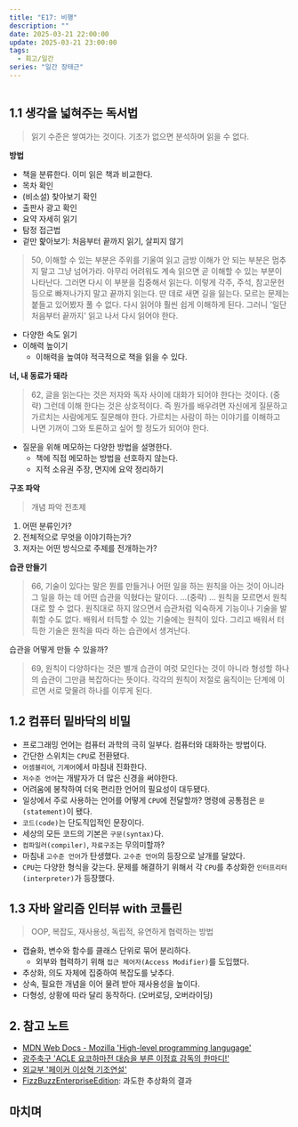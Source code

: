```yaml
---
title: "E17: 비행"
description: ""
date: 2025-03-21 22:00:00
update: 2025-03-21 23:00:00
tags:
  - 회고/일간
series: "일간 장태근" 
---
```


![]()

## 1.1 생각을 넓혀주는 독서법

> 읽기 수준은 쌓여가는 것이다. 기초가 없으면 분석하며 읽을 수 없다.

**방법**

- 책을 분류한다. 이미 읽은 책과 비교한다.
- 목차 확인
- (비소설) 찾아보기 확인
- 출판사 광고 확인
- 요약 자세히 읽기
- 탐정 접근법
- 겉만 핥아보기: 처음부터 끝까지 읽기, 살피지 않기

> 50, 이해할 수 있는 부분은 주위를 기울여 읽고 금방 이해가 안 되는 부분은 멈추지 말고 그냥 넘어가라. 아무리 어려워도 계속 읽으면 곧 이해할 수 있는 부분이 나타난다.
> 그러면 다시 이 부분을 집중해서 읽는다. 이렇게 각주, 주석, 참고문헌 등으로 빠져나가지 말고 끝까지 읽는다. 딴 데로 새면 길을 잃는다. 모르는 문제는 붙들고 있어봤자 풀 수 없다.
> 다시 읽어야 훨씬 쉽게 이해하게 된다. 그러니 '일단 처음부터 끝까지' 읽고 나서 다시 읽어야 한다.

- 다양한 속도 읽기
- 이해력 높이기
    - 이해력을 높여야 적극적으로 책을 읽을 수 있다.

**너, 내 동료가 돼라**

> 62, 글을 읽는다는 것은 저자와 독자 사이에 대화가 되어야 한다는 것이다.
> (중략) 그런데 이해 한다는 것은 상호적이다. 즉 뭔가를 배우려면 자신에게 질문하고 가르치는 사람에게도 질문해야 한다. 가르치는 사람이 하는 이야기를 이해하고 나면 기꺼이 그와 토론하고 싶어 할 정도가 되어야
> 한다.

- 질문을 위해 메모하는 다양한 방법을 설명한다.
    - 책에 직접 메모하는 방법을 선호하지 않는다.
    - 지적 소유권 주장, 면지에 요약 정리하기

**구조 파악**

> 개념 파악 전초제

1. 어떤 분류인가?
2. 전체적으로 무엇을 이야기하는가?
3. 저자는 어떤 방식으로 주제를 전개하는가?

**습관 만들기**

> 66, 기술이 있다는 말은 뭔를 만들거나 어떤 일을 하는 원칙을 아는 것이 아니라 그 일을 하는 데 어떤 습관을 익혔다는 말이다.
> ...(중략) ...
> 원칙을 모르면서 원칙대로 할 수 없다. 원칙대로 하지 않으면서 습관처럼 익숙하게 기능이나 기술을 발휘할 수도 없다. 배워서 터득할 수 있는 기술에는 원칙이 있다. 그리고 배워서 터득한 기술은 원칙을 따라 하는
> 습관에서 생겨난다.

습관을 어떻게 만들 수 있을까?

> 69, 원칙이 다양하다는 것은 별개 습관이 여럿 모인다는 것이 아니라 형성할 하나의 습관이 그만큼 복잡하다는 뜻이다. 각각의 원칙이 저절로 움직이는 단계에 이르면 서로 맞물려 하나를 이루게 된다.

## 1.2 컴퓨터 밑바닥의 비밀

- 프로그래밍 언어는 컴퓨터 과학의 극히 일부다. 컴퓨터와 대화하는 방법이다.
- 간단한 스위치는 `CPU`로 전환됐다.
- `어셈블리어`, `기계어`에서 마침내 진화한다.
- `저수준 언어`는 개발자가 더 많은 신경을 써야한다.
- 어려움에 봉착하여 더욱 편리한 언어의 필요성이 대두됐다.
- 일상에서 주로 사용하는 언어를 어떻게 `CPU`에 전달할까? 명령에 공통점은 `문(statement)`이 됐다.
- `코드(code)`는 단도직입적인 문장이다.
- 세상의 모든 코드의 기본은 `구문(syntax)`다.
- `컴파일러(compiler)`, `자료구조`는 무의미할까?
- 마침내 `고수준 언어`가 탄생했다. `고수준 언어`의 등장으로 날개를 달았다.
- `CPU`는 다양한 형식을 갖는다. 문제를 해결하기 위해서 각 `CPU`를 추상화한 `인터프리터(interpreter)`가 등장했다.

## 1.3 자바 알리즘 인터뷰 with 코틀린

> OOP, 복잡도, 재사용성, 독립적, 유연하게 협력하는 방법

- 캡슐화, 변수와 함수를 클래스 단위로 묶어 분리하다.
    - 외부와 협력하기 위해 `접근 제어자(Access Modifier)`를 도입했다.
- 추상화, 의도 자체에 집중하여 복잡도를 낮추다.
- 상속, 필요한 개념을 이어 물려 받아 재사용성을 높이다.
- 다형성, 상황에 따라 달리 동작하다. (오버로딩, 오버라이딩)

## 2. 참고 노트

- [MDN Web Docs - Mozilla 'High-level programming langugage'](https://developer.mozilla.org/en-US/docs/Glossary/High-level_programming_language)
- [광주축구 'ACLE 요코하마전 대승을 부른 이정효 감독의 한마디!'](https://youtube.com/shorts/nwodUEQUoZ4?si=G3Pcibgf8oIMCocf)
- [외교부 '페이커 이상혁 기조연설'](https://youtu.be/YGAFaLEoK8M?si=zW4aHjdRV2e0IU2c)
- [FizzBuzzEnterpriseEdition](https://github.com/EnterpriseQualityCoding/FizzBuzzEnterpriseEdition): 과도한 추상화의 결과

## 마치며 
